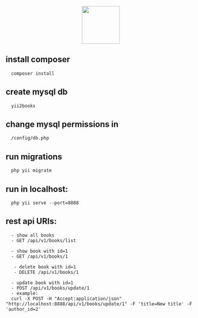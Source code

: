 <p align="center">
    <a href="https://github.com/yiisoft" target="_blank">
        <img src="https://avatars0.githubusercontent.com/u/993323" height="100px">
    </a>
    <br>
</p>

install composer
-------------------

      composer install

create mysql db
-------------------

      yii2books
      
change mysql permissions in
-------------------

      /config/db.php
      
run migrations
-------------------

      php yii migrate
      
run in localhost:
-------------------

      php yii serve --port=8888
      
rest api URIs:
-------------------

      - show all books
      - GET /api/v1/books/list 
      
      - show book with id=1
      - GET /api/v1/books/1
      
       - delete book with id=1
       - DELETE /api/v1/books/1
      
      - update book with id=1
      - POST /api/v1/books/update/1
      - example:
      curl -X POST -H "Accept:application/json" "http://localhost:8888/api/v1/books/update/1" -F 'title=New title' -F 'author_id=2'
